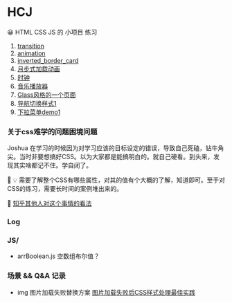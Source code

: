 # HCJ

:grinning: HTML CSS JS 的 小项目 练习




1. [transition](./HCJ_demo/transition/)  
2. [animation](http://htmlpreview.github.io/?https://github.com/Joshua-leyer/HCJ_note/blob/master/HCJ_demo/animation/animation.html) 
3. [inverted_border_card](http://htmlpreview.github.io/?https://github.com/Joshua-leyer/HCJ_note/blob/master/HCJ_demo/inverted_border_card/index.html) 
4. [月步式加载动画](http://htmlpreview.github.io/?https://github.com/Joshua-leyer/HCJ_note/blob/master/HCJ_demo/月步式加载动画/index.html) 
5. [时钟](https://github.com/Joshua-leyer/HCJ_note/blob/master/HCJ_demo/timeClock)
6. [音乐播放器](https://github.com/Joshua-leyer/HCJ_note/blob/master/HCJ_demo/music-player) 
7. [Glass风格的一个页面](http://htmlpreview.github.io/?https://github.com/Joshua-leyer/HCJ_note/blob/master/HCJ_demo/GlassWebsite/V1/index.html)
8. [导航切换样式1](http://htmlpreview.github.io/?https://github.com/Joshua-leyer/HCJ_note/blob/master/HCJ_demo/导航切换样式1/index.html) 
9. [下拉菜单demo1]()
<!-- ![Card Preview](https://github.com/Joshua-leyer/HCJ_note/tree/master/HCJ_demo/inverted_border_card/assets/cardPreview.png "Card Preview") -->

### 关于css难学的问题困境问题

  Joshua 在学习的时候因为对学习应该的目标设定的错误，导致自己死磕，钻牛角尖。当时非要想搞好CSS。以为大家都是能搞明白的。就自己硬看。到头来，发现其实啥都记不住。学自闭了。

  :rabbit: :bulb: 需要了解整个CSS有哪些属性，对其的值有个大概的了解，知道即可。至于对CSS的练习，需要长时间的案例堆出来的。

  :page_with_curl: [知乎其他人对这个事情的看法](https://www.zhihu.com/question/66167982/answer/1160351616)




### Log

### JS/

- arrBoolean.js 空数组布尔值？

### 场景 && Q&A 记录

- img 图片加载失败替换方案 
    [图片加载失败后CSS样式处理最佳实践](https://www.zhangxinxu.com/wordpress/2020/10/css-style-image-load-fail/)
